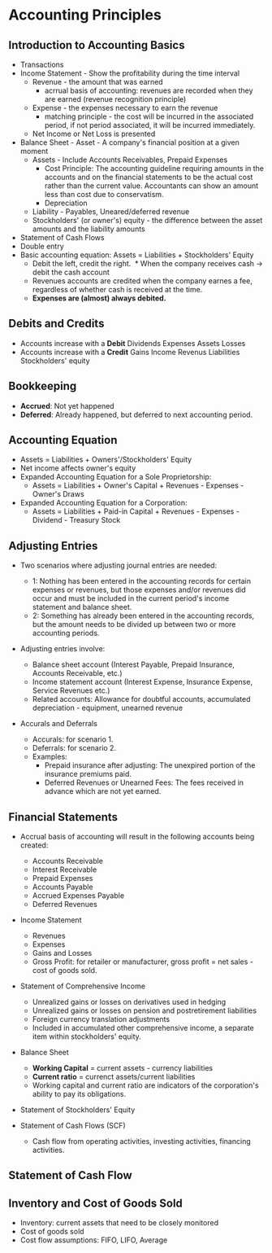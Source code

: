 # Accounting Principles

## Introduction to Accounting Basics
* Transactions
* Income Statement - Show the profitability during the time interval
  * Revenue - the amount that was earned
    * acrrual basis of accounting: revenues are recorded when they are earned (revenue recognition principle)
  * Expense - the expenses necessary to earn the revenue
    * matching principle - the cost will be incurred in the associated period, if not period associated, it will be incurred immediately.
  * Net Income or Net Loss is presented 
* Balance Sheet - Asset - A company's financial position at a given moment
  * Assets - Include Accounts Receivables, Prepaid Expenses
    * Cost Principle: The accounting guideline requiring amounts in the accounts and on the financial statements to be the actual cost rather than the current value. Accountants can show an amount less than cost due to conservatism.
    * Depreciation  
  * Liability - Payables, Uneared/deferred revenue
  * Stockholders' (or owner's) equity - the difference between the asset amounts and the liability amounts
* Statement of Cash Flows
* Double entry
* Basic accounting equation: Assets = Liabilities + Stockholders' Equity
  * Debit the left, credit the right.
  * When the company receives cash -> debit the cash account
  * Revenues accounts are credited when the company earnes a fee, regardless of whether cash is received at the time.
  * **Expenses are (almost) always debited.**

## Debits and Credits
 * Accounts increase with a **Debit** Dividends Expenses Assets Losses
 * Accounts increase with a **Credit** Gains Income Revenus Liabilities Stockholders' equity
 
## Bookkeeping
 * **Accrued**: Not yet happened
 * **Deferred**: Already happened, but deferred to next accounting period.

## Accounting Equation
 * Assets = Liabilities + Owners'/Stockholders' Equity
 * Net income affects owner's equity
 * Expanded Accounting Equation for a Sole Proprietorship:
    * Assets = Liabilities + Owner's Capital + Revenues - Expenses - Owner's Draws
 * Expanded Accounting Equation for a Corporation:
    * Assets = Liabilities + Paid-in Capital + Revenues - Expenses - Dividend - Treasury Stock

## Adjusting Entries
 * Two scenarios where adjusting journal entries are needed:
 	* 1: Nothing has been entered in the accounting records for certain expenses or revenues, but those expenses and/or revenues did occur and must be included in the current period's income statement and balance sheet.
	* 2: Something has already been entered in the accounting records, but the amount needs to be divided up between two or more accounting periods.
	
 * Adjusting entries involve:
	* Balance sheet account (Interest Payable, Prepaid Insurance, Accounts Receivable, etc.)
	* Income statement account (Interest Expense, Insurance Expense, Service Revenues etc.)
	* Related accounts: Allowance for doubtful accounts, accumulated depreciation - equipment, unearned revenue

 * Accurals and Deferrals
  	* Accurals: for scenario 1.
	* Deferrals: for scenario 2.
	* Examples: 
		* Prepaid insurance after adjusting: The unexpired portion of the insurance premiums paid.
		* Deferred Revenues or Unearned Fees: The fees received in advance which are not yet earned.
	
## Financial Statements
 * Accrual basis of accounting will result in the following accounts being created:
    * Accounts Receivable
    * Interest Receivable
	* Prepaid Expenses
	* Accounts Payable
	* Accrued Expenses Payable
	* Deferred Revenues
	
 * Income Statement
 	* Revenues
	* Expenses
	* Gains and Losses
	* Gross Profit: for retailer or manufacturer, gross profit = net sales - cost of goods sold.
	
 * Statement of Comprehensive Income
 	* Unrealized gains or losses on derivatives used in hedging
	* Unrealized gains or losses on pension and postretirement liabilities
	* Foreign currency translation adjustments
	* Included in accumulated other comprehensive income, a separate item within stockholders' equity.
	
 * Balance Sheet
 	* **Working Capital** = current assets - currency liabilities
	* **Current ratio** = currenct assets/current liabilities
	* Working capital and current ratio are indicators of the corporation's ability to pay its obligations.
  * Statement of Stockholders' Equity
  * Statement of Cash Flows (SCF)
  	* Cash flow from operating activities, investing activities, financing activities.

## Statement of Cash Flow

## Inventory and Cost of Goods Sold
  * Inventory: current assets that need to be closely monitored
  * Cost of goods sold
  * Cost flow assumptions: FIFO, LIFO, Average
